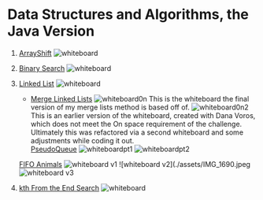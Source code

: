 # Data Structures and Algorithms, the Java Version 

1. [ArrayShift](./src/main/java/ArrayShift.java)
    ![whiteboard](./assets/IMG_1614.jpeg)
2. [Binary Search](./src/main/java/BinarySearch.java)
        ![whiteboard](./assets/57274443_2248355075425569_8806547144405155840_n.jpg)
3. [Linked List](./src/main/java/linkedlist/LinkedList.java)
    ![whiteboard](assets/LinkedListInserts_thumb_3ebb.jpg)
    - [Merge Linked Lists](./src/main/java/linkedlist/MergeList.java)
        ![whiteboard0n](./assets/MergeListOn.jpg)
        This is the whiteboard the final version of my merge lists method is based off of.
        ![whiteboard0n2](./assets/MergeListOn2.jpg)
        This is an earlier version of the whiteboard, created with Dana Voros, which does not meet the On space requirement
        of the challenge. Ultimately this was refactored via a second whiteboard and some adjustments while coding it out.  
    [PseudoQueue](./src/main/java/stacksandqueues/PseudoQueue.java)
        ![whiteboardpt1](./assets/pseudoqueue1.jpg)
        ![whiteboardpt2](./assets/pseudoqueue2.jpg)

    [FIFO Animals](./src/main/java/stacksandqueues/fifoanimalshelter) 
        ![whiteboard v1](./assets/IMG_1689.jpeg)
        ![whiteboard v2](./assets/IMG_1690.jpeg
        ![whiteboard v3](./assets/IMG_1691.jpeg)
4. [kth From the End Search](https://github.com/MerrybyPractice/java_data_structures_and_algo/pull/8)
    ![whiteboard](./Data-Structures/LinkedList/assets/LinkedListsKfromtheEnd.jpeg)
  